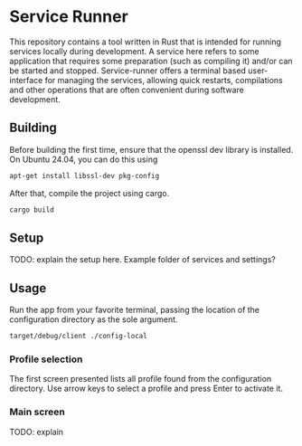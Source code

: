 # Service Runner

This repository contains a tool written in Rust that is intended for running services locally during development.
A service here refers to some application that requires some preparation (such as compiling it) and/or can be started
and stopped.
Service-runner offers a terminal based user-interface for managing the services, allowing quick restarts, compilations 
and other operations that are often convenient during software development.

## Building

Before building the first time, ensure that the openssl dev library is installed.
On Ubuntu 24.04, you can do this using

```bash
apt-get install libssl-dev pkg-config
```

After that, compile the project using cargo.

```bash
cargo build
```

## Setup

TODO: explain the setup here. Example folder of services and settings?

## Usage

Run the app from your favorite terminal, passing the location of the configuration directory as the sole argument.

```bash
target/debug/client ./config-local
```

### Profile selection

The first screen presented lists all profile found from the configuration directory.
Use arrow keys to select a profile and press Enter to activate it.

### Main screen

TODO: explain

